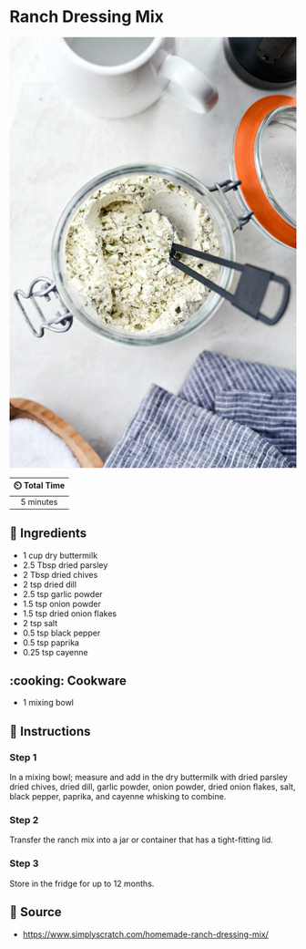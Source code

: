 # Ranch Dressing Mix

![Ranch Dressing Mix](../assets/images/ranch-dressing-mix.jpg)

| :timer_clock: Total Time |
|:-----------------------: |
| 5 minutes |

## :salt: Ingredients

- 1 cup dry buttermilk
- 2.5 Tbsp dried parsley
- 2 Tbsp dried chives
- 2 tsp dried dill
- 2.5 tsp garlic powder
- 1.5 tsp onion powder
- 1.5 tsp dried onion flakes
- 2 tsp salt
- 0.5 tsp black pepper
- 0.5 tsp paprika
- 0.25 tsp cayenne

## :cooking: Cookware

- 1 mixing bowl

## :pencil: Instructions

### Step 1

In a mixing bowl; measure and add in the dry buttermilk with dried parsley dried chives, dried dill, garlic powder,
onion powder, dried onion flakes, salt, black pepper, paprika, and cayenne whisking to combine.

### Step 2

Transfer the ranch mix into a jar or container that has a tight-fitting lid.

### Step 3

Store in the fridge for up to 12 months.

## :link: Source

- <https://www.simplyscratch.com/homemade-ranch-dressing-mix/>
